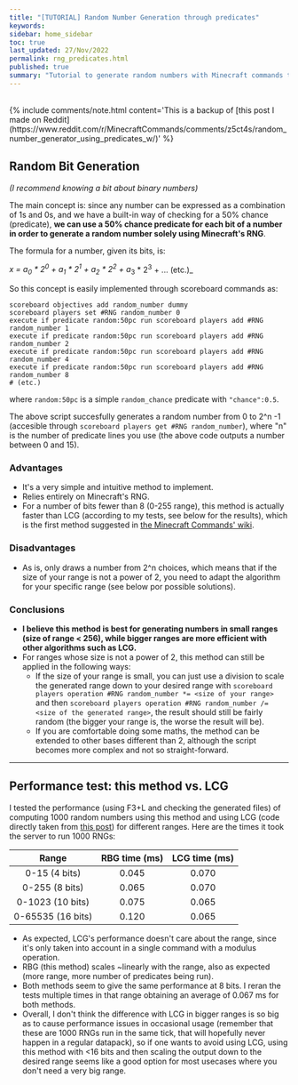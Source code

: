 ```yaml
---
title: "[TUTORIAL] Random Number Generation through predicates"
keywords: 
sidebar: home_sidebar
toc: true
last_updated: 27/Nov/2022
permalink: rng_predicates.html
published: true
summary: "Tutorial to generate random numbers with Minecraft commands through the RBG method via random chance predicates."
---
```


<br/>
{% include comments/note.html content='This is a backup of [this post I made on Reddit](https://www.reddit.com/r/MinecraftCommands/comments/z5ct4s/random_number_generator_using_predicates_w/)' %}

## Random Bit Generation

_(I recommend knowing a bit about binary numbers)_

The main concept is: since any number can be expressed as a combination of 1s and 0s, and we have a built-in way of checking for a 50% chance (predicate), **we can use a 50% chance predicate for each bit of a number in order to generate a random number solely using Minecraft's RNG**.

The formula for a number, given its bits, is:

_x = a<sub>0</sub> * 2<sup>0</sup> + a<sub>1</sub> * 2<sup>1</sup> + a<sub>2</sub> * 2<sup>2</sup> + a_<sub>3</sub> * 2<sup>3</sup> + ... (etc.)_

So this concept is easily implemented through scoreboard commands as:

    scoreboard objectives add random_number dummy
    scoreboard players set #RNG random_number 0
    execute if predicate random:50pc run scoreboard players add #RNG random_number 1
    execute if predicate random:50pc run scoreboard players add #RNG random_number 2
    execute if predicate random:50pc run scoreboard players add #RNG random_number 4
    execute if predicate random:50pc run scoreboard players add #RNG random_number 8
    # (etc.)

where `random:50pc` is a simple `random_chance` predicate with `"chance":0.5`.

The above script succesfully generates a random number from 0 to 2^n -1 (accesible through `scoreboard players get #RNG random_number`), where "n" is the number of predicate lines you use (the above code outputs a number between 0 and 15).

### Advantages

- It's a very simple and intuitive method to implement.
- Relies entirely on Minecraft's RNG.
- For a number of bits fewer than 8 (0-255 range), this method is actually faster than LCG (according to my tests, see below for the results), which is the first method suggested in [the Minecraft Commands' wiki](https://www.reddit.com/r/MinecraftCommands/wiki/questions/randomnumber/).

### Disadvantages

- As is, only draws a number from 2^n choices, which means that if the size of your range is not a power of 2, you need to adapt the algorithm for your specific range (see below por possible solutions).

### Conclusions

- **I believe this method is best for generating numbers in small ranges (size of range < 256), while bigger ranges are more efficient with other algorithms such as LCG.**
- For ranges whose size is not a power of 2, this method can still be applied in the following ways:
  - If the size of your range is small, you can just use a division to scale the generated range down to your desired range with `scoreboard players operation #RNG random_number *= <size of your range>` and then `scoreboard players operation #RNG random_number /= <size of the generated range>`, the result should still be fairly random (the bigger your range is, the worse the result will be).
  - If you are comfortable doing some maths, the method can be extended to other bases different than 2, although the script becomes more complex and not so straight-forward.

---

## Performance test: this method vs. LCG

I tested the performance (using F3+L and checking the generated files) of computing 1000 random numbers using this method and using LCG (code directly taken from [this post](https://www.reddit.com/r/MinecraftCommands/comments/vv68n6/tutorial_random_number_generator_by_scoreboard/)) for different ranges. Here are the times it took the server to run 1000 RNGs:

|       Range       | RBG time (ms) | LCG time (ms) |
|:-----------------:|:-------------:|:-------------:|
|   0-15 (4 bits)   |     0.045     |     0.070     |
|   0-255 (8 bits)  |     0.065     |     0.070     |
|  0-1023 (10 bits) |     0.075     |     0.065     |
| 0-65535 (16 bits) |     0.120     |     0.065     |

- As expected, LCG's performance doesn't care about the range, since it's only taken into account in a single command with a modulus operation.
- RBG (this method) scales ~linearly with the range, also as expected (more range, more number of predicates being run).
- Both methods seem to give the same performance at 8 bits. I reran the tests multiple times in that range obtaining an average of 0.067 ms for both methods.
- Overall, I don't think the difference with LCG in bigger ranges is so big as to cause performance issues in occasional usage (remember that these are 1000 RNGs run in the same tick, that will hopefully never happen in a regular datapack), so if one wants to avoid using LCG, using this method with <16 bits and then scaling the output down to the desired range seems like a good option for most usecases where you don't need a very big range.